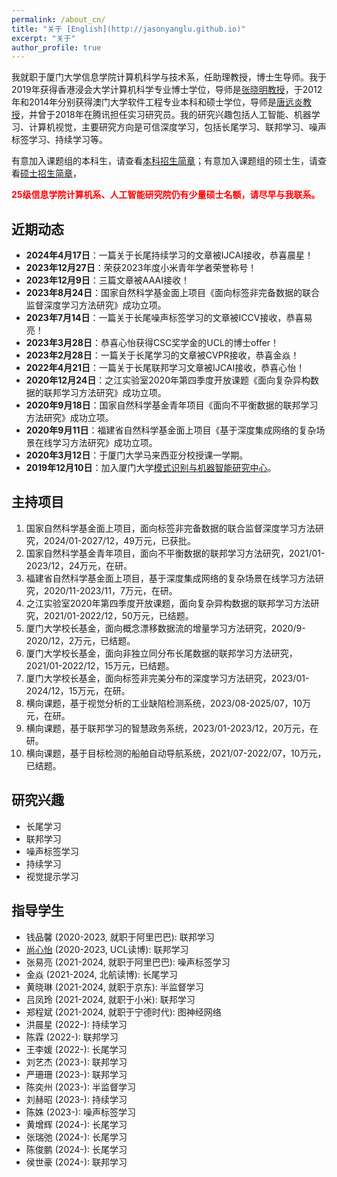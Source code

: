 ```yaml
---
permalink: /about_cn/
title: "关于 [English](http://jasonyanglu.github.io)"
excerpt: "关于"
author_profile: true
---
```


我就职于厦门大学信息学院计算机科学与技术系，任助理教授，博士生导师。我于2019年获得香港浸会大学计算机科学专业博士学位，导师是[张晓明教授](http://www.comp.hkbu.edu.hk/~ymc/)，于2012年和2014年分别获得澳门大学软件工程专业本科和硕士学位，导师是[唐远炎教授](https://www.fst.um.edu.mo/personal/yytang/)，并曾于2018年在腾讯担任实习研究员。我的研究兴趣包括人工智能、机器学习、计算机视觉，主要研究方向是可信深度学习，包括长尾学习、联邦学习、噪声标签学习、持续学习等。

有意加入课题组的本科生，请查看[本科招生简章](http://jasonyanglu.github.io/undergraduate)；有意加入课题组的硕士生，请查看[硕士招生简章](http://jasonyanglu.github.io/postgraduate)，

<span style="color:red">**25级信息学院计算机系、人工智能研究院仍有少量硕士名额，请尽早与我联系。**</span>


## 近期动态

* **2024年4月17日**：一篇关于长尾持续学习的文章被IJCAI接收，恭喜晨星！
* **2023年12月27日**：荣获2023年度小米青年学者荣誉称号！
* **2023年12月9日**：三篇文章被AAAI接收！
* **2023年8月24日**：国家自然科学基金面上项目《面向标签非完备数据的联合监督深度学习方法研究》成功立项。
* **2023年7月14日**：一篇关于长尾噪声标签学习的文章被ICCV接收，恭喜易亮！
* **2023年3月28日**：恭喜心怡获得CSC奖学金的UCL的博士offer！
* **2023年2月28日**：一篇关于长尾学习的文章被CVPR接收，恭喜金焱！
* **2022年4月21日**：一篇关于长尾联邦学习文章被IJCAI接收，恭喜心怡！
* **2020年12月24日**：之江实验室2020年第四季度开放课题《面向复杂异构数据的联邦学习方法研究》成功立项。
* **2020年9月18日**：国家自然科学基金青年项目《面向不平衡数据的联邦学习方法研究》成功立项。
* **2020年9月11日**：福建省自然科学基金面上项目《基于深度集成网络的复杂场景在线学习方法研究》成功立项。
* **2020年3月12日**：于厦门大学马来西亚分校授课一学期。
* **2019年12月10日**：加入厦门大学[模式识别与机器智能研究中心](http://pami.xmu.edu.cn/)。



## 主持项目

1. 国家自然科学基金面上项目，面向标签非完备数据的联合监督深度学习方法研究，2024/01-2027/12，49万元，已获批。
2. 国家自然科学基金青年项目，面向不平衡数据的联邦学习方法研究，2021/01-2023/12，24万元，在研。
3. 福建省自然科学基金面上项目，基于深度集成网络的复杂场景在线学习方法研究，2020/11-2023/11，7万元，在研。
4. 之江实验室2020年第四季度开放课题，面向复杂异构数据的联邦学习方法研究，2021/01-2022/12，50万元，已结题。
5. 厦门大学校长基金，面向概念漂移数据流的增量学习方法研究，2020/9-2020/12，2万元，已结题。
6. 厦门大学校长基金，面向非独立同分布长尾数据的联邦学习方法研究，2021/01-2022/12，15万元，已结题。
7. 厦门大学校长基金，面向标签非完美分布的深度学习方法研究，2023/01-2024/12，15万元，在研。
8. 横向课题，基于视觉分析的工业缺陷检测系统，2023/08-2025/07，10万元，在研。
9. 横向课题，基于联邦学习的智慧政务系统，2023/01-2023/12，20万元，在研。
10. 横向课题，基于目标检测的船舶自动导航系统，2021/07-2022/07，10万元，已结题。



## 研究兴趣

* 长尾学习
* 联邦学习
* 噪声标签学习
* 持续学习
* 视觉提示学习



## 指导学生

* 钱品馨 (2020-2023, 就职于阿里巴巴): 联邦学习
* [尚心怡](https://shangxinyi.github.io/) (2020-2023, UCL读博): 联邦学习
* 张易亮 (2021-2024, 就职于阿里巴巴): 噪声标签学习
* 金焱 (2021-2024, 北航读博): 长尾学习
* 黄晓琳 (2021-2024, 就职于京东): 半监督学习
* 吕凤玲 (2021-2024, 就职于小米): 联邦学习
* 郑程斌 (2021-2024, 就职于宁德时代): 图神经网络
* 洪晨星 (2022-): 持续学习
* 陈霖 (2022-): 联邦学习
* 王李媛 (2022-): 长尾学习
* 刘艺杰 (2023-): 联邦学习
* 严珊珊 (2023-): 联邦学习
* 陈奕州 (2023-): 半监督学习
* 刘赫昭 (2023-): 持续学习
* 陈姝 (2023-): 噪声标签学习
* 黄增辉 (2024-): 长尾学习
* 张瑞弛 (2024-): 长尾学习
* 陈俊鹏 (2024-): 长尾学习
* 侯世豪 (2024-): 联邦学习